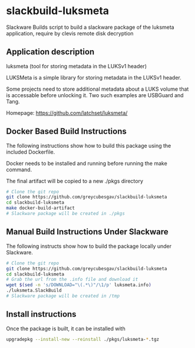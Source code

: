 # slackbuild-luksmeta

Slackware Builds script to build a slackware package of the luksmeta application, require by clevis remote disk decryption

## Application description
luksmeta (tool for storing metadata in the LUKSv1 header)

LUKSMeta is a simple library for storing metadata in the LUKSv1
header.

Some projects need to store additional metadata about a LUKS volume
that is accessable before unlocking it. Two such examples are
USBGuard and Tang.

Homepage: https://github.com/latchset/luksmeta/

## Docker Based Build Instructions

The following instructions show how to build this package using the included Dockerfile.

Docker needs to be installed and running before running the make command.

The final artifact will be copied to a new ./pkgs directory

```bash
# Clone the git repo
git clone https://github.com/greycubesgav/slackbuild-luksmeta
cd slackbuild-luksmeta
make docker-build-artifact
# Slackware package will be created in ./pkgs
```

## Manual Build Instructions Under Slackware

The following instructs show how to build the package locally under Slackware.

```bash
# Clone the git repo
git clone https://github.com/greycubesgav/slackbuild-luksmeta
cd slackbuild-luksmeta
# Grab the url from the .info file and download it
wget $(sed -n 's/DOWNLOAD="\(.*\)"/\1/p' luksmeta.info)
./luksmeta.SlackBuild
# Slackware package will be created in /tmp
```

## Install instructions

Once the package is built, it can be installed with

```bash
upgradepkg --install-new --reinstall ./pkgs/luksmeta-*.tgz
```